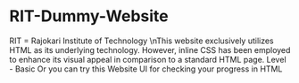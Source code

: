 # RIT-Dummy-Website
RIT = Rajokari Institute of Technology 
\nThis website exclusively utilizes HTML as its underlying technology. However, inline CSS has been employed to enhance its visual appeal in comparison to a standard HTML page.
Level - Basic
Or you can try this Website UI for checking your progress in HTML
